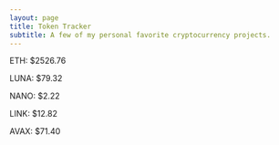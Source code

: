 ```yaml
---
layout: page
title: Token Tracker
subtitle: A few of my personal favorite cryptocurrency projects.
---
```


<!--BEGINCRYPTOINPUT-->
ETH: $2526.76

LUNA: $79.32

NANO: $2.22

LINK: $12.82

AVAX: $71.40

<!--ENDCRYPTOINPUT-->
